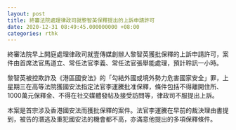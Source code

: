 ```yaml
---
layout: post
title: 終審法院處理律政司就黎智英保釋提出的上訴申請許可
date: 2020-12-31 08:49:45.000000000 +08:00
categories: rthk
---
```


終審法院早上開庭處理律政司就壹傳媒創辦人黎智英獲批保釋的上訴申請許可，案件由首席法官馬道立、常任法官李義、常任法官張舉能處理，預計聆訊一小時。

黎智英被控欺詐及《港區國安法》的「勾結外國或境外勢力危害國家安全」罪，上星期三在高等法院獲國安法指定法官李運騰批准保釋，條件包括不得離開住所、1000萬元保釋金、不得在社交媒體發帖及接受訪問等，律政司不服提出上訴。

本案是首宗涉及香港國安法而獲批保釋的案件。法官李運騰在早前的裁決理由書提到，被告的潛逃及重犯國安法的機會都不高，亦滿意他提出的多項保釋條件。
